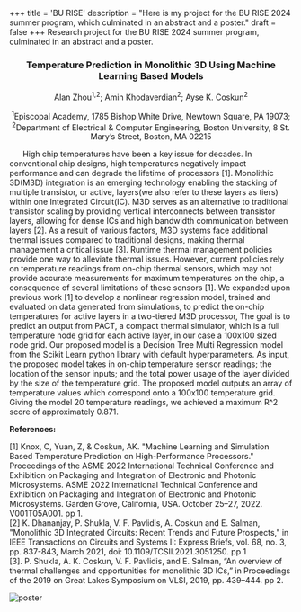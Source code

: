 +++
title = 'BU RISE'
description = "Here is my project for the BU RISE 2024 summer program, which culminated in an abstract and a poster."
draft = false
+++
Research project for the BU RISE 2024 summer program, culminated in an abstract and a poster. 

### **<p style="text-align: center;">Temperature Prediction in Monolithic 3D Using Machine Learning Based Models</p>**

<p style="text-align: center;">Alan Zhou<sup>1,2</sup>; Amin Khodaverdian<sup>2</sup>; Ayse K. Coskun<sup>2</sup> </p>

<p style="text-align: center;"><sup>1</sup>Episcopal Academy, 1785 Bishop White Drive, Newtown Square, PA 19073; <sup>2</sup>Department of Electrical & Computer Engineering, Boston University, 8 St. Mary’s Street, Boston, MA 02215</p>

&nbsp;&nbsp;&nbsp;&nbsp;&nbsp;&nbsp;High chip temperatures have been a key issue for decades. In conventional chip designs, high temperatures negatively impact performance and can degrade the lifetime of processors [1]. Monolithic 3D(M3D) integration is an emerging technology enabling the stacking of multiple transistor, or active, layers(we also refer to these layers as tiers) within one Integrated Circuit(IC). M3D serves as an alternative to traditional transistor scaling by providing vertical interconnects between transistor layers, allowing for dense ICs and high bandwidth communication between layers [2]. As a result of various factors, M3D systems face additional thermal issues compared to traditional designs, making thermal management a critical issue [3]. Runtime thermal management policies provide one way to alleviate thermal issues. However, current policies rely on temperature readings from on-chip thermal sensors, which may not provide accurate measurements for maximum temperatures on the chip, a consequence of several limitations of these sensors [1]. We expanded upon previous work [1] to develop a nonlinear regression model, trained and evaluated on data generated from simulations, to predict the on-chip temperatures for active layers in a two-tiered M3D processor, The goal is to predict an output from PACT, a compact thermal simulator, which is a full temperature node grid for each active layer, in our case a 100x100 sized node grid. Our proposed model is a Decision Tree Multi Regression model from the Scikit Learn python library with default hyperparameters. As input, the proposed model takes in on-chip temperature sensor readings; the location of the sensor inputs; and the total power usage of the layer divided by the size of the temperature grid. The proposed model outputs an array of temperature values which correspond onto a 100x100 temperature grid. Giving the model 20 temperature readings, we achieved a maximum R^2 score of approximately 0.871.   

**References:**

[1] Knox, C, Yuan, Z, & Coskun, AK. "Machine Learning and Simulation Based Temperature Prediction on High-Performance Processors." Proceedings of the ASME 2022 International Technical Conference and Exhibition on Packaging and Integration of Electronic and Photonic Microsystems. ASME 2022 International Technical Conference and Exhibition on Packaging and Integration of Electronic and Photonic Microsystems. Garden Grove, California, USA. October 25–27, 2022. V001T05A001. pp 1.   
[2] K. Dhananjay, P. Shukla, V. F. Pavlidis, A. Coskun and E. Salman, "Monolithic 3D Integrated Circuits: Recent Trends and Future Prospects," in IEEE Transactions on Circuits and Systems II: Express Briefs, vol. 68, no. 3, pp. 837-843, March 2021, doi: 10.1109/TCSII.2021.3051250. pp 1   
[3]. P. Shukla, A. K. Coskun, V. F. Pavlidis, and E. Salman, “An overview of thermal challenges and opportunities for monolithic 3D ICs,” in Proceedings of the 2019 on Great Lakes Symposium on VLSI, 2019, pp. 439–444. pp 2.


![poster](/images/Zhou,Alan.Poster.png "100%")


